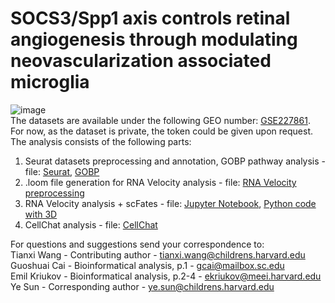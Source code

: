 # SOCS3/Spp1 axis controls retinal angiogenesis through modulating neovascularization associated microglia 

![image](https://user-images.githubusercontent.com/77118598/223598115-08689a47-3b4c-498d-a02d-7416eceb2c2f.png)
<br />
The datasets are available under the following GEO number: [GSE227861](https://www.ncbi.nlm.nih.gov/geo/query/acc.cgi?acc=GSE227861). <br />
For now, as the dataset is private, the token could be given upon request. <br /> 
The analysis consists of the following parts:
1. Seurat datasets preprocessing and annotation, GOBP pathway analysis - file: [Seurat](https://github.com/mcrewcow/Sun_Ye_microglia_macrophages_paper/blob/main/seurat_analysis_P13%5B1%5D.R), [GOBP](https://github.com/mcrewcow/Sun_Ye_microglia_macrophages_paper/blob/main/GOBP_pathway_analysis.R)
2. .loom file generation for RNA Velocity analysis - file: [RNA Velocity preprocessing](https://github.com/mcrewcow/Sun_Ye_microglia_macrophages_paper/blob/main/fastq_to_loom.sh)
3. RNA Velocity analysis + scFates - file: [Jupyter Notebook](https://github.com/mcrewcow/Sun_Ye_microglia_macrophages_paper/blob/main/Socs3-Spp1-no_3D.ipynb), [Python code with 3D](https://github.com/mcrewcow/Sun_Ye_microglia_macrophages_paper/blob/main/Socs3-Spp1.py)
4. CellChat analysis - file: [CellChat](https://github.com/mcrewcow/Sun_Ye_microglia_macrophages_paper/blob/main/cellchat.R)

For questions and suggestions send your correspondence to: <br />
Tianxi Wang - Contributing author - tianxi.wang@childrens.harvard.edu <br />
Guoshuai Cai - Bioinformatical analysis, p.1 - gcai@mailbox.sc.edu <br />
Emil Kriukov - Bioinformatical analysis, p.2-4 - ekriukov@meei.harvard.edu <br />
Ye Sun - Corresponding author - ye.sun@childrens.harvard.edu
